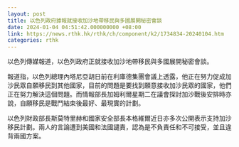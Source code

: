 ```yaml
---
layout: post
title: 以色列政府據報就接收加沙地帶移民與多國展開秘密會談
date: 2024-01-04 04:51:42.000000000 +08:00
link: https://news.rthk.hk/rthk/ch/component/k2/1734834-20240104.htm
categories: rthk
---
```


以色列傳媒報道，以色列政府正就接收加沙地帶移民與多國展開秘密會談。

報道指，以色列總理內塔尼亞胡日前在利庫德集團會議上透露，他正在努力促成加沙民眾自願移民到其他國家，目前的問題是要找到願意接收加沙民眾的國家，他們正在努力解決這個問題。而情報部長加姆利爾星期二在議會探討加沙戰後安排時亦說，自願移民是戰鬥結束後最好、最現實的計劃。

以色列財政部長斯莫特里赫和國家安全部長本格維爾近日亦多次公開表示支持加沙移民計劃。兩人的言論遭到美國和法國譴責，認為是不負責任和不可接受，並且違背兩國方案。
